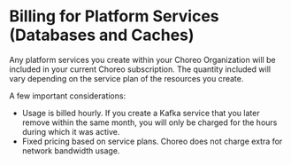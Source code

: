 # Billing for Platform Services (Databases and Caches)

Any platform services you create within your Choreo Organization will be included in your current Choreo subscription. The quantity included will vary depending on the service plan of the resources you create.

A few important considerations:

- Usage is billed hourly. If you create a Kafka service that you later remove within the same month, you will only be charged for the hours during which it was active.
- Fixed pricing based on service plans. Choreo does not charge extra for network bandwidth usage.
